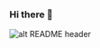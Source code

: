 
### Hi there 👋
![alt README header](https://th.bing.com/th/id/OIP.Wdtn2YA4JRJeI1SOZdnBzgAAAA?pid=ImgDet&w=179&h=179&c=7)
<!--
**kevin7000/kevin7000** is a ✨ _special_ ✨ repository because its `README.md` (this file) appears on your GitHub profile.

Here are some ideas to get you started:

- 🔭 I’m currently working on ...
- 🌱 I’m currently learning ...
- 👯 I’m looking to collaborate on ...
- 🤔 I’m looking for help with ...
- 💬 Ask me about ...
- 📫 How to reach me: ...
- 😄 Pronouns: ...
- ⚡ Fun fact: ...
-->
